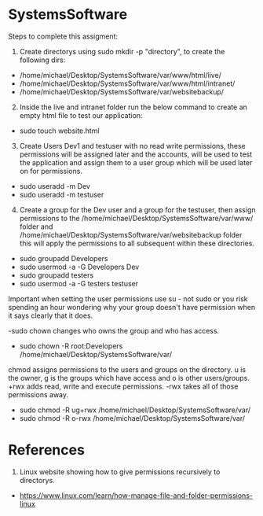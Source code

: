# SystemsSoftware
Steps to complete this assigment:

1. Create directorys using sudo mkdir -p "directory", to create the following dirs: 
- /home/michael/Desktop/SystemsSoftware/var/www/html/live/ 
- /home/michael/Desktop/SystemsSoftware/var/www/html/intranet/ 
- /home/michael/Desktop/SystemsSoftware/var/websitebackup/

2. Inside the live and intranet folder run the below command to create an empty html file to test our application: 
- sudo touch website.html


3. Create Users Dev1 and testuser with no read write permissions, these permissions will be assigned later and the accounts, will be used to test the application and assign them to a user group which will be used later on for permissions.

- sudo useradd -m Dev
- sudo useradd -m testuser

4. Create a group for the Dev user and a group for the testuser, then assign permissions to the /home/michael/Desktop/SystemsSoftware/var/www/ folder and /home/michael/Desktop/SystemsSoftware/var/websitebackup folder this will apply the permissions to all subsequent within these directories.

- sudo groupadd Developers
- sudo usermod -a -G Developers Dev
- sudo groupadd testers
- sudo usermod -a -G testers testuser

Important when setting the user permissions use su - not sudo or you risk spending an hour wondering why your group doesn't have permission when it says clearly that it does.

-sudo chown changes who owns the group and who has access.
- sudo chown -R root:Developers /home/michael/Desktop/SystemsSoftware/var/

chmod assigns permissions to the users and groups on the directory. u is the owner, g is the groups which have access and o is other users/groups. +rwx adds read, write and execute permissions. -rwx takes all of those permissions away.
- sudo chmod -R ug+rwx /home/michael/Desktop/SystemsSoftware/var/
- sudo chmod -R o-rwx /home/michael/Desktop/SystemsSoftware/var/



# References

1. Linux website showing how to give permissions recursively to directorys. 
- https://www.linux.com/learn/how-manage-file-and-folder-permissions-linux



